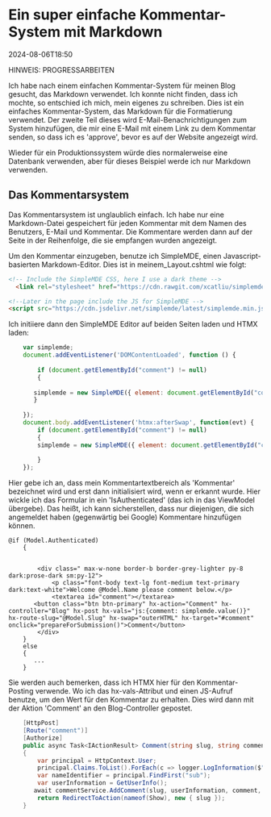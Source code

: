 # Ein super einfache Kommentar-System mit Markdown

<!--category-- ASP.NET, Markdown -->
<datetime class="hidden">2024-08-06T18:50</datetime>

HINWEIS: PROGRESSARBEITEN

Ich habe nach einem einfachen Kommentar-System für meinen Blog gesucht, das Markdown verwendet. Ich konnte nicht finden, dass ich mochte, so entschied ich mich, mein eigenes zu schreiben. Dies ist ein einfaches Kommentar-System, das Markdown für die Formatierung verwendet. Der zweite Teil dieses wird E-Mail-Benachrichtigungen zum System hinzufügen, die mir eine E-Mail mit einem Link zu dem Kommentar senden, so dass ich es 'approve', bevor es auf der Website angezeigt wird.

Wieder für ein Produktionssystem würde dies normalerweise eine Datenbank verwenden, aber für dieses Beispiel werde ich nur Markdown verwenden.

## Das Kommentarsystem

Das Kommentarsystem ist unglaublich einfach. Ich habe nur eine Markdown-Datei gespeichert für jeden Kommentar mit dem Namen des Benutzers, E-Mail und Kommentar. Die Kommentare werden dann auf der Seite in der Reihenfolge, die sie empfangen wurden angezeigt.

Um den Kommentar einzugeben, benutze ich SimpleMDE, einen Javascript-basierten Markdown-Editor.
Dies ist in meinem_Layout.cshtml wie folgt:

```html
<!-- Include the SimpleMDE CSS, here I use a dark theme -->
  <link rel="stylesheet" href="https://cdn.rawgit.com/xcatliu/simplemde-theme-dark/master/dist/simplemde-theme-dark.min.css">

<!--Later in the page include the JS for SimpleMDE -->
<script src="https://cdn.jsdelivr.net/simplemde/latest/simplemde.min.js"></script>

```

Ich initiiere dann den SimpleMDE Editor auf beiden Seiten laden und HTMX laden:

```javascript
    var simplemde;
    document.addEventListener('DOMContentLoaded', function () {
    
        if (document.getElementById("comment") != null)
        {
        
       simplemde = new SimpleMDE({ element: document.getElementById("comment") });
       }
        
    });
    document.body.addEventListener('htmx:afterSwap', function(evt) {
        if (document.getElementById("comment") != null)
        {
        simplemde = new SimpleMDE({ element: document.getElementById("comment") });
        
        }
    });
```

Hier gebe ich an, dass mein Kommentartextbereich als 'Kommentar' bezeichnet wird und erst dann initialisiert wird, wenn er erkannt wurde. Hier wickle ich das Formular in ein 'IsAuthenticated' (das ich in das ViewModel übergebe). Das heißt, ich kann sicherstellen, dass nur diejenigen, die sich angemeldet haben (gegenwärtig bei Google) Kommentare hinzufügen können.

```razor
@if (Model.Authenticated)
    {
        
  
        <div class=" max-w-none border-b border-grey-lighter py-8 dark:prose-dark sm:py-12">
            <p class="font-body text-lg font-medium text-primary dark:text-white">Welcome @Model.Name please comment below.</p>
            <textarea id="comment"></textarea>
       <button class="btn btn-primary" hx-action="Comment" hx-controller="Blog" hx-post hx-vals="js:{comment: simplemde.value()}" hx-route-slug="@Model.Slug" hx-swap="outerHTML" hx-target="#comment" onclick="prepareForSubmission()">Comment</button>
        </div>
    }
    else
    {
       ...
    }
```

Sie werden auch bemerken, dass ich HTMX hier für den Kommentar-Posting verwende. Wo ich das hx-vals-Attribut und einen JS-Aufruf benutze, um den Wert für den Kommentar zu erhalten. Dies wird dann mit der Aktion 'Comment' an den Blog-Controller gepostet.

```csharp
    [HttpPost]
    [Route("comment")]
    [Authorize]
    public async Task<IActionResult> Comment(string slug, string comment)
    {
        var principal = HttpContext.User;
        principal.Claims.ToList().ForEach(c => logger.LogInformation($"{c.Type} : {c.Value}"));
        var nameIdentifier = principal.FindFirst("sub");
        var userInformation = GetUserInfo();
       await commentService.AddComment(slug, userInformation, comment, nameIdentifier.Value);
        return RedirectToAction(nameof(Show), new { slug });
    }

```